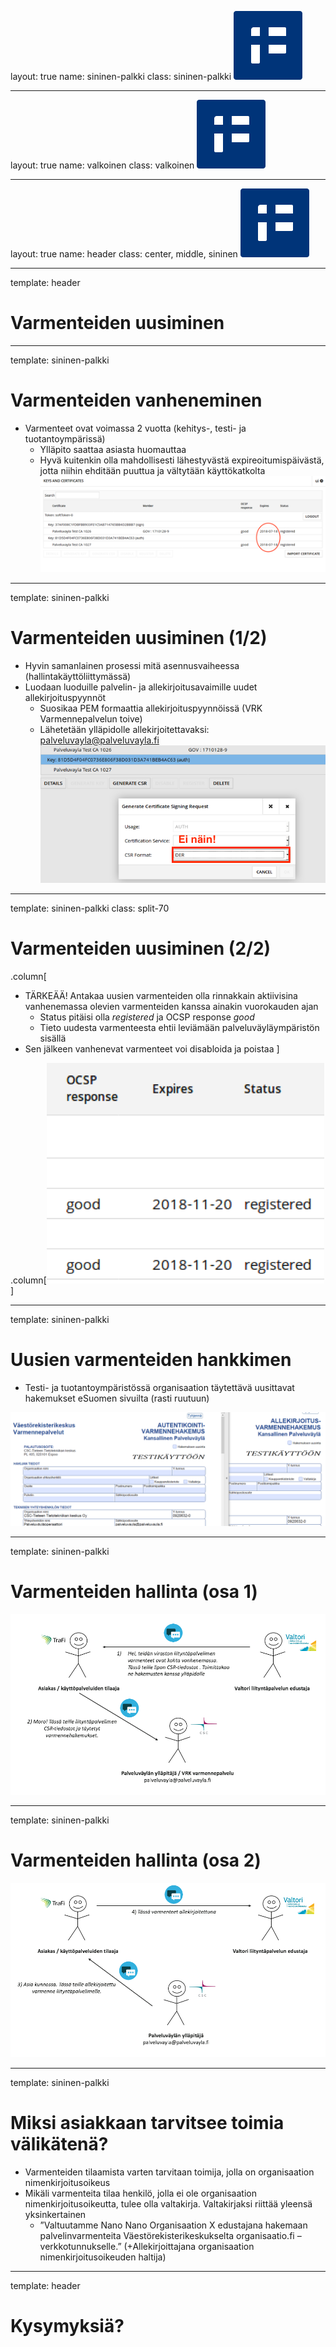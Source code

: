 layout: true
name: sininen-palkki
class: sininen-palkki
![logo](../suomifi_logo.svg)

---
layout: true
name: valkoinen
class: valkoinen
![logo](../suomifi_logo.svg)

---
layout: true
name: header
class: center, middle, sininen
![logo](../suomifi_logo.svg)

<!--DON'T TOUCH ABOVE THIS !!!!!! -->
---

template: header
# Varmenteiden uusiminen

---

template: sininen-palkki

# Varmenteiden vanheneminen

- Varmenteet ovat voimassa 2 vuotta (kehitys-, testi- ja tuotantoympärissä)
   - Ylläpito saattaa asiasta huomauttaa
   - Hyvä kuitenkin olla mahdollisesti lähestyvästä expireoitumispäivästä, jotta niihin ehditään puuttua ja vältytään käyttökatkolta
![vanheminen](../images/varmenteiden-vanheneminen.png)

---

template: sininen-palkki

# Varmenteiden uusiminen (1/2)

- Hyvin samanlainen prosessi mitä asennusvaiheessa (hallintakäyttöliittymässä)
- Luodaan luoduille palvelin- ja allekirjoitusavaimille uudet allekirjoituspyynnöt
   - Suosikaa PEM formaattia allekirjoituspyynnöissä (VRK Varmennepalvelun toive)
   - Lähetetään ylläpidolle allekirjoitettavaksi: palveluvayla@palveluvayla.fi
![luominen](../images/varmenteen-luominen.png)

---

template: sininen-palkki
class: split-70

# Varmenteiden uusiminen (2/2)

.column[
- TÄRKEÄÄ! Antakaa uusien varmenteiden olla rinnakkain aktiivisina vanhenemassa olevien varmenteiden kanssa ainakin vuorokauden ajan
   - Status pitäisi olla *registered* ja OCSP response *good*
   - Tieto uudesta varmenteesta ehtii leviämään palveluväyläympäristön sisällä
- Sen jälkeen vanhenevat varmenteet voi disabloida ja poistaa
]

.column[![status](../images/varmenteiden-status.png)]

---

template: sininen-palkki

# Uusien varmenteiden hankkimen

- Testi- ja tuotantoympäristössä organisaation täytettävä uusittavat hakemukset eSuomen sivuilta (rasti ruutuun)

![varmenne](../images/varmenne-lomake.png)

---

template: sininen-palkki

# Varmenteiden hallinta (osa 1)

![hallinta](../images/varmenteiden-hallinta-1.png)

---

template: sininen-palkki

# Varmenteiden hallinta (osa 2)

![hallinta](../images/varmenteiden-hallinta-2.png)

---

template: sininen-palkki

# Miksi asiakkaan tarvitsee toimia välikätenä?

- Varmenteiden tilaamista varten tarvitaan toimija, jolla on organisaation nimenkirjoitusoikeus
- Mikäli varmenteita tilaa henkilö, jolla ei ole organisaation nimenkirjoitusoikeutta, tulee olla valtakirja. Valtakirjaksi riittää yleensä yksinkertainen
   - ”Valtuutamme Nano Nano Organisaation X edustajana hakemaan palvelinvarmenteita Väestörekisterikeskukselta organisaatio.fi – verkkotunnukselle.” (+Allekirjoittajana organisaation nimenkirjoitusoikeuden haltija)

---
template: header
# Kysymyksiä?
